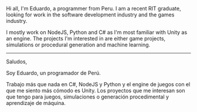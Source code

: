 Hi all, I'm Eduardo, a programmer from Peru. I am a recent RIT graduate, looking for work in the software development industry and the games industry.

I mostly work on NodeJS, Python and C# as I'm most familiar with Unity as an engine. The projects I'm interested in are either game projects, simulations or procedural generation and machine learning.

-----

Saludos,

Soy Eduardo, un programador de Perú.

Trabajo más que nada en C#, NodeJS y Python y el engine de juegos con el que me siento más cómodo es Unity. Los proyectos que me interesan son  que tengo para juegos, simulaciones o generación procedimental y aprendizaje de máquina.

